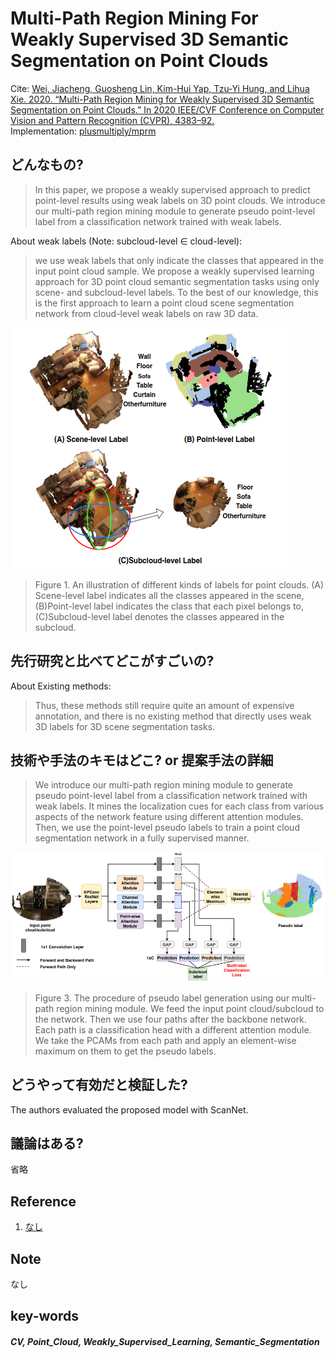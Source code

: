 # Multi-Path Region Mining For Weakly Supervised 3D Semantic Segmentation on Point Clouds

Cite: [Wei, Jiacheng, Guosheng Lin, Kim-Hui Yap, Tzu-Yi Hung, and Lihua Xie. 2020. “Multi-Path Region Mining for Weakly Supervised 3D Semantic Segmentation on Point Clouds.” In 2020 IEEE/CVF Conference on Computer Vision and Pattern Recognition (CVPR), 4383–92.](https://openaccess.thecvf.com/content_CVPR_2020/papers/Wei_Multi-Path_Region_Mining_for_Weakly_Supervised_3D_Semantic_Segmentation_on_CVPR_2020_paper.pdf)  
Implementation: [plusmultiply/mprm](https://github.com/plusmultiply/mprm)  

## どんなもの?
> In this paper, we propose a weakly supervised approach to predict point-level results using weak labels on 3D point clouds. We introduce our multi-path region mining module to generate pseudo point-level label from a classification network trained with weak labels.

About weak labels (Note: subcloud-level $\in$ cloud-level):
> we use weak labels that only indicate the classes that appeared in the input point cloud sample.
> We propose a weakly supervised learning approach for 3D point cloud semantic segmentation tasks using only scene- and subcloud-level labels. To the best of our knowledge, this is the first approach to learn a point cloud scene segmentation network from cloud-level weak labels on raw 3D data. 

![fig1](img/MRMfWS3S/fig1.png)
> Figure 1. An illustration of different kinds of labels for point clouds. (A) Scene-level label indicates all the classes appeared in the scene, (B)Point-level label indicates the class that each pixel belongs to, (C)Subcloud-level label denotes the classes appeared in the subcloud. 

## 先行研究と比べてどこがすごいの?
About Existing methods:
> Thus, these methods still require quite an amount of expensive annotation, and there is no existing method that directly uses weak 3D labels for 3D scene segmentation tasks. 

## 技術や手法のキモはどこ? or 提案手法の詳細
> We introduce our multi-path region mining module to generate pseudo point-level label from a classification network trained with weak labels. It mines the localization cues for each class from various aspects of the network feature using different attention modules. Then, we use the point-level pseudo labels to train a point cloud segmentation network in a fully supervised manner.

![fig3](img/MRMfWS3S/fig3.png)

> Figure 3. The procedure of pseudo label generation using our multi-path region mining module. We feed the input point cloud/subcloud to the network. Then we use four paths after the backbone network. Each path is a classification head with a different attention module. We take the PCAMs from each path and apply an element-wise maximum on them to get the pseudo labels. 

## どうやって有効だと検証した?
The authors evaluated the proposed model with ScanNet.

## 議論はある?
省略

## Reference
1. [なし]()

## Note
なし

## key-words
##### CV, Point_Cloud, Weakly_Supervised_Learning, Semantic_Segmentation




